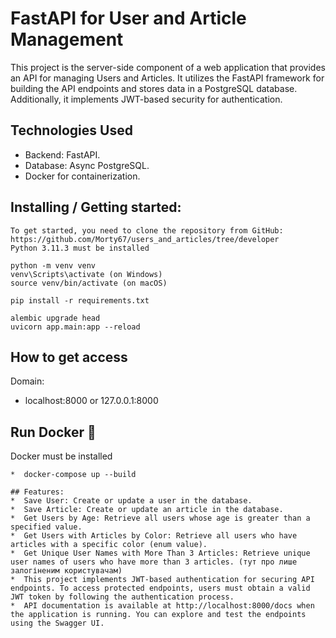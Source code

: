 # FastAPI for User and Article Management
This project is the server-side component of a web application that provides an API for managing Users and Articles. It utilizes the FastAPI framework for building the API endpoints and stores data in a PostgreSQL database. Additionally, it implements JWT-based security for authentication.
## Technologies Used

*  Backend: FastAPI.
*  Database: Async PostgreSQL.
*  Docker for containerization.


## Installing / Getting started:
```shell
To get started, you need to clone the repository from GitHub: https://github.com/Morty67/users_and_articles/tree/developer
Python 3.11.3 must be installed

python -m venv venv
venv\Scripts\activate (on Windows)
source venv/bin/activate (on macOS)

pip install -r requirements.txt

alembic upgrade head
uvicorn app.main:app --reload

```

## How to get access
Domain:
*  localhost:8000 or 127.0.0.1:8000

## Run Docker 🐳
Docker must be installed 
```shell
*  docker-compose up --build

## Features:
*  Save User: Create or update a user in the database.
*  Save Article: Create or update an article in the database.
*  Get Users by Age: Retrieve all users whose age is greater than a specified value.
*  Get Users with Articles by Color: Retrieve all users who have articles with a specific color (enum value).
*  Get Unique User Names with More Than 3 Articles: Retrieve unique user names of users who have more than 3 articles. (тут про лише залогіненим користувачам)
*  This project implements JWT-based authentication for securing API endpoints. To access protected endpoints, users must obtain a valid JWT token by following the authentication process.
*  API documentation is available at http://localhost:8000/docs when the application is running. You can explore and test the endpoints using the Swagger UI.
